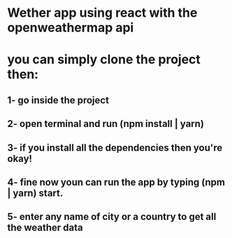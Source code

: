 # Wether app using react with the openweathermap api

# you can simply clone the project then:

## 1- go inside the project

## 2- open terminal and run (npm install | yarn)

## 3- if you install all the dependencies then you're okay!

## 4- fine now youn can run the app by typing (npm | yarn) start.

## 5- enter any name of city or a country to get all the weather data
